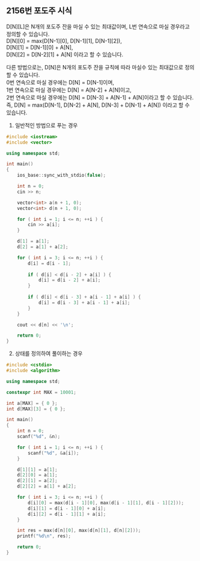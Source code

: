 2156번 포도주 시식
---------------

D[N][L]은 N개의 포도주 잔을 마실 수 있는 최대값이며, L번 연속으로 마실 경우라고 정의할 수 있습니다.  
D[N][0] = max(D[N-1][0], D[N-1][1], D[N-1][2]),  
D[N][1] = D[N-1][0] + A[N],  
D[N][2] = D[N-2][1] + A[N] 이라고 할 수 있습니다.   

다른 방법으로는, D[N]은 N개의 포도주 잔을 규칙에 따라 마실수 있는 최대값으로 정의할 수 있습니다.  
0번 연속으로 마실 경우에는 D[N] = D[N-1]이며,  
1번 연속으로 마실 경우에는 D[N] = A[N-2] + A[N]이고,  
2번 연속으로 마실 경우에는 D[N] = D[N-3] + A[N-1] + A[N]이라고 할 수 있습니다.  
즉, D[N] = max(D[N-1], D[N-2] + A[N], D[N-3] + D[N-1] + A[N]) 이라고 할 수 있습니다.

1. 일반적인 방법으로 푸는 경우

~~~ cpp
#include <iostream>
#include <vector>

using namespace std;

int main()
{
    ios_base::sync_with_stdio(false);

    int n = 0;
    cin >> n;

    vector<int> a(n + 1, 0);
    vector<int> d(n + 1, 0);

    for ( int i = 1; i <= n; ++i ) {
        cin >> a[i];
    }

    d[1] = a[1];
    d[2] = a[1] + a[2];

    for ( int i = 3; i <= n; ++i ) {
        d[i] = d[i - 1];
        
        if ( d[i] < d[i - 2] + a[i] ) {
            d[i] = d[i - 2] + a[i];
        }
        
        if ( d[i] < d[i - 3] + a[i - 1] + a[i] ) {
            d[i] = d[i - 3] + a[i - 1] + a[i];
        }
    }

    cout << d[n] << '\n';

    return 0;
}
~~~

2. 상태를 정의하여 풀이하는 경우

~~~ cpp
#include <cstdio>
#include <algorithm>

using namespace std;

constexpr int MAX = 10001;

int a[MAX] = { 0 };
int d[MAX][3] = { 0 };

int main()
{
    int n = 0;
    scanf("%d", &n);

    for ( int i = 1; i <= n; ++i ) {
        scanf("%d", &a[i]);
    }

    d[1][1] = a[1];
    d[2][0] = a[1];
    d[2][1] = a[2];
    d[2][2] = a[1] + a[2];

    for ( int i = 3; i <= n; ++i ) {
        d[i][0] = max(d[i - 1][0], max(d[i - 1][1], d[i - 1][2]));
        d[i][1] = d[i - 1][0] + a[i];
        d[i][2] = d[i - 1][1] + a[i];
    }

    int res = max(d[n][0], max(d[n][1], d[n][2]));
    printf("%d\n", res);

    return 0;
}
~~~